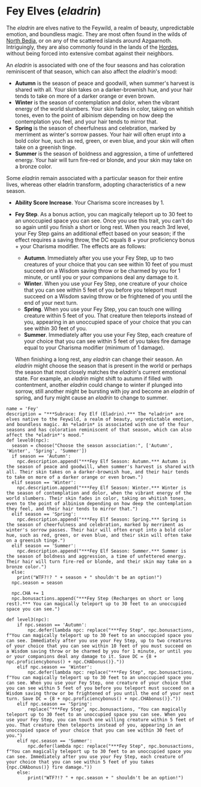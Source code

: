 # Fey Elves (*eladrin*)
The *eladrin* are elves native to the Feywild, a realm of beauty, unpredictable emotion, and boundless magic.  They are most often found in the wilds of [North Bedia](../../Nations/Bedia.md), or on any of the scattered islands around Azgaarnoth. Intriguingly, they are also commonly found in the lands of the [Hordes](../index.md#hordes), without being forced into extensive combat against their neighbors.

An *eladrin* is associated with one of the four seasons and has coloration reminiscent of that season, which can also affect the *eladrin*'s mood:

* **Autumn** is the season of peace and goodwill, when summer's harvest is shared with all. Your skin takes on a darker-brownish hue, and your hair tends to take on more of a darker orange or even brown.
* **Winter** is the season of contemplation and dolor, when the vibrant energy of the world slumbers. Your skin fades in color, taking on whitish tones, even to the point of albinism depending on how deep the contemplation you feel, and your hair tends to mirror that.
* **Spring** is the season of cheerfulness and celebration, marked by merriment as winter's sorrow passes. Your hair will often erupt into a bold color hue, such as red, green, or even blue, and your skin will often take on a greenish tinge.
* **Summer** is the season of boldness and aggression, a time of unfettered energy. Your hair will turn fire-red or blonde, and your skin may take on a bronze color.

Some *eladrin* remain associated with a particular season for their entire lives, whereas other eladrin transform, adopting characteristics of a new season.

* **Ability Score Increase**. Your Charisma score increases by 1.

* **Fey Step**. As a bonus action, you can magically teleport up to 30 feet to an unoccupied space you can see. Once you use this trait, you can't do so again until you finish a short or long rest.
  When you reach 3rd level, your Fey Step gains an additional effect based on your season; if the effect requires a saving throw, the DC equals 8 + your proficiency bonus + your Charisma modifier. The effects are as follows:

  * **Autumn**. Immediately after you use your Fey Step, up to two creatures of your choice that you can see within 10 feet of you must succeed on a Wisdom saving throw or be charmed by you for 1 minute, or until you or your companions deal any damage to it.
  * **Winter**. When you use your Fey Step, one creature of your choice that you can see within 5 feet of you before you teleport must succeed on a Wisdom saving throw or be frightened of you until the end of your next turn.
  * **Spring**. When you use your Fey Step, you can touch one willing creature within 5 feet of you. That creature then teleports instead of you, appearing in an unoccupied space of your choice that you can see within 30 feet of you.
  * **Summer**. Immediately after you use your Fey Step, each creature of your choice that you can see within 5 feet of you takes fire damage equal to your Charisma modifier (minimum of 1 damage).

  When finishing a long rest, any *eladrin* can change their season. An *eladrin* might choose the season that is present in the world or perhaps the season that most closely matches the *eladrin*'s current emotional state. For example, an *eladrin* might shift to autumn if filled with contentment, another *eladrin* could change to winter if plunged into sorrow, still another might be bursting with joy and become an *eladrin* of spring, and fury might cause an *eladrin* to change to summer.

```
name = 'Fey'
description = "***Subrace: Fey Elf (Eladrin).*** The *eladrin* are elves native to the Feywild, a realm of beauty, unpredictable emotion, and boundless magic. An *eladrin* is associated with one of the four seasons and has coloration reminiscent of that season, which can also affect the *eladrin*'s mood."
def level0(npc):
  season = choose("Choose the season association:", ['Autumn', 'Winter', 'Spring', 'Summer'])
  if season == 'Autumn':
    npc.description.append("***Fey Elf Season: Autumn.*** Autumn is the season of peace and goodwill, when summer's harvest is shared with all. Their skin takes on a darker-brownish hue, and their hair tends to take on more of a darker orange or even brown.")
  elif season == 'Winter':
    npc.description.append("***Fey Elf Season: Winter.*** Winter is the season of contemplation and dolor, when the vibrant energy of the world slumbers. Their skin fades in color, taking on whitish tones, even to the point of albinism depending on how deep the contemplation they feel, and their hair tends to mirror that.")
  elif season == 'Spring':
    npc.description.append("***Fey Elf Season: Spring.*** Spring is the season of cheerfulness and celebration, marked by merriment as winter's sorrow passes. Their hair will often erupt into a bold color hue, such as red, green, or even blue, and their skin will often take on a greenish tinge.")
  elif season == 'Summer':
    npc.description.append("***Fey Elf Season: Summer.*** Summer is the season of boldness and aggression, a time of unfettered energy. Their hair will turn fire-red or blonde, and their skin may take on a bronze color.")
  else:
    print("WTF?!? " + season + " shouldn't be an option!")
  npc.season = season

  npc.CHA += 1
  npc.bonusactions.append("***Fey Step (Recharges on short or long rest).*** You can magically teleport up to 30 feet to an unoccupied space you can see.")

def level3(npc):
    if npc.season == 'Autumn':
        npc.defer(lambda npc: replace("***Fey Step", npc.bonusactions, f"You can magically teleport up to 30 feet to an unoccupied space you can see. Immediately after you use your Fey Step, up to two creatures of your choice that you can see within 10 feet of you must succeed on a Wisdom saving throw or be charmed by you for 1 minute, or until you or your companions deal any damage to it. Save DC = {8 + npc.proficiencybonus() + npc.CHAbonus()}."))
    elif npc.season == 'Winter':
        npc.defer(lambda npc: replace("***Fey Step", npc.bonusactions, f"You can magically teleport up to 30 feet to an unoccupied space you can see. When you use your Fey Step, one creature of your choice that you can see within 5 feet of you before you teleport must succeed on a Wisdom saving throw or be frightened of you until the end of your next turn. Save DC = {8 + npc.proficiencybonus() + npc.CHAbonus()}."))
    elif npc.season == 'Spring':
        replace("***Fey Step", npc.bonusactions, "You can magically teleport up to 30 feet to an unoccupied space you can see. When you use your Fey Step, you can touch one willing creature within 5 feet of you. That creature then teleports instead of you, appearing in an unoccupied space of your choice that you can see within 30 feet of you.")
    elif npc.season == 'Summer':
        npc.defer(lambda npc: replace("***Fey Step", npc.bonusactions, f"You can magically teleport up to 30 feet to an unoccupied space you can see. Immediately after you use your Fey Step, each creature of your choice that you can see within 5 feet of you takes {npc.CHAbonus()} fire damage."))
    else:
        print("WTF?!? " + npc.season + " shouldn't be an option!")
```
